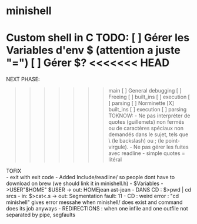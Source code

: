 # minishell
Custom shell in C
TODO:
[ ] Gérer les Variables d'env $ (attention a juste "=")
[ ] Gérer $?
<<<<<<< HEAD
=======
NEXT PHASE: 
>>>>>>> main
[ ] General debugging
[ ] Freeing
	[ ] built_ins
	[ ] execution
	[ ] parsing
[ ] Norminette
	[X] built_ins
	[ ] execution
	[ ] parsing
TOKNOW: 
	- Ne pas interpréter de quotes (guillemets) non fermés ou de caractères spéciaux non demandés dans le sujet, tels que \ (le backslash) ou ; (le point-virgule).
	- Ne pas gérer les fuites avec readline
	- simple quotes = litéral

 TOFIX  
	- exit with exit code
	- Added Include/readline/ so people dont have to download on brew (we should link it in minishell.h)
	- $Variables
		- $>$USER"$HOME" $USER  ->  out: HOMEjean ast-jean
	- DANS CD : $>pwd | cd srcs
	- in:	$>cat<.s -> out:	Segmentation fault: 11
	- CD : weird error : "cd minishell" gives error messahe when minishell/ does exist and command does its job anyways
	- REDIRECTIONS : when one infile and one outfile not separated by pipe, segfaults
